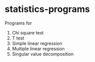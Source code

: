 # statistics-programs

Programs for
1. Chi square test
2. T test
3. Simple linear regression
4. Multiple linear regression
5. Singular value decomposition
